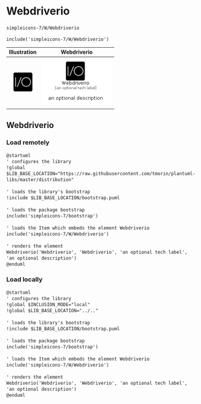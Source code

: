 # Webdriverio


```text
simpleicons-7/W/Webdriverio
```

```text
include('simpleicons-7/W/Webdriverio')
```



| Illustration | Webdriverio |
| :---: | :---: |
| ![illustration for Illustration](../../simpleicons-7/W/Webdriverio.png) | ![illustration for Webdriverio](../../simpleicons-7/W/Webdriverio.Local.png) |




## Webdriverio

### Load remotely
```plantuml
@startuml
' configures the library
!global $LIB_BASE_LOCATION="https://raw.githubusercontent.com/tmorin/plantuml-libs/master/distribution"

' loads the library's bootstrap
!include $LIB_BASE_LOCATION/bootstrap.puml

' loads the package bootstrap
include('simpleicons-7/bootstrap')

' loads the Item which embeds the element Webdriverio
include('simpleicons-7/W/Webdriverio')

' renders the element
Webdriverio('Webdriverio', 'Webdriverio', 'an optional tech label', 'an optional description')
@enduml
```

### Load locally
```plantuml
@startuml
' configures the library
!global $INCLUSION_MODE="local"
!global $LIB_BASE_LOCATION="../.."

' loads the library's bootstrap
!include $LIB_BASE_LOCATION/bootstrap.puml

' loads the package bootstrap
include('simpleicons-7/bootstrap')

' loads the Item which embeds the element Webdriverio
include('simpleicons-7/W/Webdriverio')

' renders the element
Webdriverio('Webdriverio', 'Webdriverio', 'an optional tech label', 'an optional description')
@enduml
```

